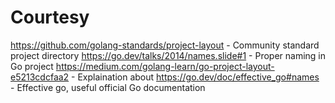 # Courtesy

https://github.com/golang-standards/project-layout - Community standard project directory
https://go.dev/talks/2014/names.slide#1 - Proper naming in Go project
https://medium.com/golang-learn/go-project-layout-e5213cdcfaa2 - Explaination about
https://go.dev/doc/effective_go#names - Effective go, useful official Go documentation